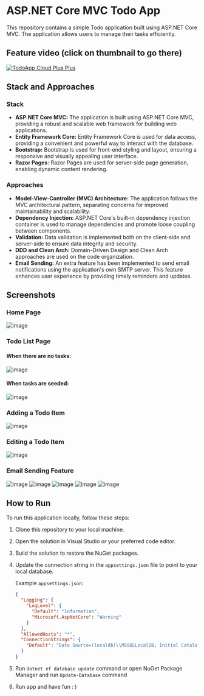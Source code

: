 # ASP.NET Core MVC Todo App

This repository contains a simple Todo application built using ASP.NET Core MVC. The application allows users to manage their tasks efficiently.

## Feature video (click on thumbnail to go there)
[![TodoApp Cloud Plus Plus](https://img.youtube.com/vi/AmU7T4pXdmg/maxresdefault.jpg)](https://www.youtube.com/watch?v=AmU7T4pXdmg)

## Stack and Approaches

### Stack
- **ASP.NET Core MVC:** The application is built using ASP.NET Core MVC, providing a robust and scalable web framework for building web applications.
- **Entity Framework Core:** Entity Framework Core is used for data access, providing a convenient and powerful way to interact with the database.
- **Bootstrap:** Bootstrap is used for front-end styling and layout, ensuring a responsive and visually appealing user interface.
- **Razor Pages:** Razor Pages are used for server-side page generation, enabling dynamic content rendering.

### Approaches
- **Model-View-Controller (MVC) Architecture:** The application follows the MVC architectural pattern, separating concerns for improved maintainability and scalability.
- **Dependency Injection:** ASP.NET Core's built-in dependency injection container is used to manage dependencies and promote loose coupling between components.
- **Validation:** Data validation is implemented both on the client-side and server-side to ensure data integrity and security.
- **DDD and Clean Arch:** Domain-Driven Design and Clean Arch approaches are used on the code organization.
- **Email Sending:** An extra feature has been implemented to send email notifications using the application's own SMTP server. This feature enhances user experience by providing timely reminders and updates.

## Screenshots

### Home Page
![image](https://github.com/vicdant1/TodoAspNetMvc/assets/69057084/29258a4a-9b56-4f26-915c-aa9568b81d3b)

### Todo List Page
#### When there are no tasks:
![image](https://github.com/vicdant1/TodoAspNetMvc/assets/69057084/b2817b1e-1ff7-4e5b-a28b-eea60a8785d3)
#### When tasks are seeded:
![image](https://github.com/vicdant1/TodoAspNetMvc/assets/69057084/f7643a4a-ea1c-423a-913d-07788721ae7d)

### Adding a Todo Item
![image](https://github.com/vicdant1/TodoAspNetMvc/assets/69057084/a1c647be-67ca-4e29-bf95-539a6f8fd5b1)


### Editing a Todo Item
![image](https://github.com/vicdant1/TodoAspNetMvc/assets/69057084/47d2f9ef-09ff-4075-b78e-010e8840b8f0)


### Email Sending Feature
![image](https://github.com/vicdant1/TodoAspNetMvc/assets/69057084/517f24b8-2a9a-4220-828a-0a2c0110735f)
![image](https://github.com/vicdant1/TodoAspNetMvc/assets/69057084/3906d791-a8ce-43b4-862d-a3c1113cd6e1)
![image](https://github.com/vicdant1/TodoAspNetMvc/assets/69057084/c958c0ce-bbc4-49cb-be19-80a1961aac36)
![image](https://github.com/vicdant1/TodoAspNetMvc/assets/69057084/5589317c-cbdf-4baa-a7e3-c96f944268e0)
![image](https://github.com/vicdant1/TodoAspNetMvc/assets/69057084/4bb95e97-025d-4898-97d6-2218f5b39e94)

## How to Run

To run this application locally, follow these steps:

1. Clone this repository to your local machine.
2. Open the solution in Visual Studio or your preferred code editor.
3. Build the solution to restore the NuGet packages.
4. Update the connection string in the `appsettings.json` file to point to your local database.

   Example `appsettings.json`:

   ```json
   {
     "Logging": {
       "LogLevel": {
         "Default": "Information",
         "Microsoft.AspNetCore": "Warning"
       }
     },
     "AllowedHosts": "*",
     "ConnectionStrings": {
       "Default": "Data Source=(localdb)\\MSSQLLocalDB; Initial Catalog=TodoApp;Persist Security Info=True;Connection Timeout = 150;"
     }
   }

   ```

5. Run `dotnet ef database update` command or open NuGet Package Manager and run `Update-Database` command
6. Run app and have fun : )
